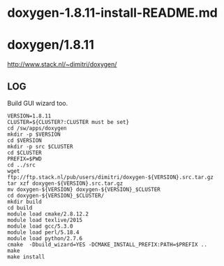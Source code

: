 # doxygen-1.8.11-install-README.md

doxygen/1.8.11
==============

<http://www.stack.nl/~dimitri/doxygen/>

LOG
---

Build GUI wizard too.

    VERSION=1.8.11
    CLUSTER=${CLUSTER?:CLUSTER must be set}
    cd /sw/apps/doxygen
    mkdir -p $VERSION
    cd $VERSION
    mkdir -p src $CLUSTER
    cd $CLUSTER
    PREFIX=$PWD
    cd ../src
    wget ftp://ftp.stack.nl/pub/users/dimitri/doxygen-${VERSION}.src.tar.gz
    tar xzf doxygen-${VERSION}.src.tar.gz 
    mv doxygen-${VERSION} doxygen-${VERSION}_$CLUSTER
    cd doxygen-${VERSION}_$CLUSTER/
    mkdir build
    cd build
    module load cmake/2.8.12.2
    module load texlive/2015
    module load gcc/5.3.0
    module load perl/5.18.4
    module load python/2.7.6
    cmake  -Dbuild_wizard=YES -DCMAKE_INSTALL_PREFIX:PATH=$PREFIX ..
    make
    make install

